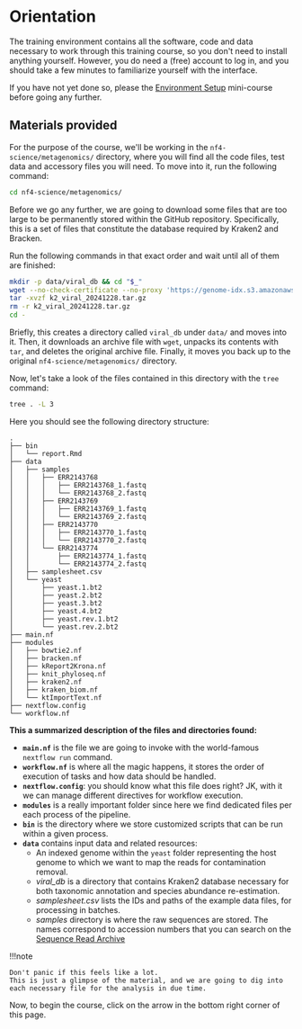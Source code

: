 # Orientation

The training environment contains all the software, code and data necessary to work through this training course, so you don't need to install anything yourself.
However, you do need a (free) account to log in, and you should take a few minutes to familiarize yourself with the interface.

If you have not yet done so, please the [Environment Setup](../../envsetup/) mini-course before going any further.

## Materials provided

For the purpose of the course, we'll be working in the `nf4-science/metagenomics/` directory, where you will find all the code files, test data and accessory files you will need.
To move into it, run the following command:

```bash
cd nf4-science/metagenomics/
```

Before we go any further, we are going to download some files that are too large to be permanently stored within the GitHub repository.
Specifically, this is a set of files that constitute the database required by Kraken2 and Bracken.

Run the following commands in that exact order and wait until all of them are finished:

```bash
mkdir -p data/viral_db && cd "$_"
wget --no-check-certificate --no-proxy 'https://genome-idx.s3.amazonaws.com/kraken/k2_viral_20241228.tar.gz'
tar -xvzf k2_viral_20241228.tar.gz
rm -r k2_viral_20241228.tar.gz
cd -
```

Briefly, this creates a directory called `viral_db` under `data/` and moves into it.
Then, it downloads an archive file with `wget`, unpacks its contents with `tar`, and deletes the original archive file.
Finally, it moves you back up to the original `nf4-science/metagenomics/` directory.

Now, let's take a look of the files contained in this directory with the `tree` command:

```bash
tree . -L 3
```

Here you should see the following directory structure:

```console title="Directory contents"
.
├── bin
│   └── report.Rmd
├── data
│   ├── samples
│   │   ├── ERR2143768
│   │   │   ├── ERR2143768_1.fastq
│   │   │   └── ERR2143768_2.fastq
│   │   ├── ERR2143769
│   │   │   ├── ERR2143769_1.fastq
│   │   │   └── ERR2143769_2.fastq
│   │   ├── ERR2143770
│   │   │   ├── ERR2143770_1.fastq
│   │   │   └── ERR2143770_2.fastq
│   │   └── ERR2143774
│   │       ├── ERR2143774_1.fastq
│   │       └── ERR2143774_2.fastq
│   ├── samplesheet.csv
│   └── yeast
│       ├── yeast.1.bt2
│       ├── yeast.2.bt2
│       ├── yeast.3.bt2
│       ├── yeast.4.bt2
│       ├── yeast.rev.1.bt2
│       └── yeast.rev.2.bt2
├── main.nf
├── modules
│   ├── bowtie2.nf
│   ├── bracken.nf
│   ├── kReport2Krona.nf
│   ├── knit_phyloseq.nf
│   ├── kraken2.nf
│   ├── kraken_biom.nf
│   └── ktImportText.nf
├── nextflow.config
└── workflow.nf
```

**This a summarized description of the files and directories found:**

- **`main.nf`** is the file we are going to invoke with the world-famous `nextflow run` command.
- **`workflow.nf`** is where all the magic happens, it stores the order of execution of tasks and how data should be handled.
- **`nextflow.config`**: you should know what this file does right? JK, with it we can manage different directives for workflow execution.
- **`modules`** is a really important folder since here we find dedicated files per each process of the pipeline.
- **`bin`** is the directory where we store customized scripts that can be run within a given process.
- **`data`** contains input data and related resources:
  - An indexed genome within the `yeast` folder representing the host genome to which we want to map the reads for contamination removal.
  - _viral_db_ is a directory that contains Kraken2 database necessary for both taxonomic annotation and species abundance re-estimation.
  - _samplesheet.csv_ lists the IDs and paths of the example data files, for processing in batches.
  - _samples_ directory is where the raw sequences are stored.
    The names correspond to accession numbers that you can search on the [Sequence Read Archive](https://www.ncbi.nlm.nih.gov/sra)

!!!note

    Don't panic if this feels like a lot.
    This is just a glimpse of the material, and we are going to dig into each necessary file for the analysis in due time.

Now, to begin the course, click on the arrow in the bottom right corner of this page.
